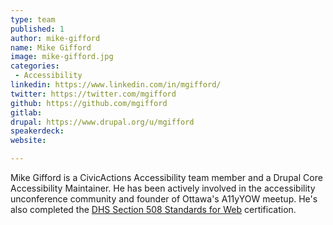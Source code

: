 ```yaml
---
type: team
published: 1
author: mike-gifford
name: Mike Gifford
image: mike-gifford.jpg
categories:
 - Accessibility
linkedin: https://www.linkedin.com/in/mgifford/
twitter: https://twitter.com/mgifford
github: https://github.com/mgifford
gitlab: 
drupal: https://www.drupal.org/u/mgifford
speakerdeck: 
website: 

---
```


Mike Gifford is a CivicActions Accessibility team member and a Drupal Core Accessibility Maintainer. He has been actively involved in the accessibility unconference community and founder of Ottawa's A11yYOW meetup. He's also completed the [DHS Section 508 Standards for Web](https://www.dhs.gov/trusted-tester) certification. 

